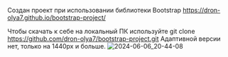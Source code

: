 Создан проект при использовании библиотеки Bootstrap
https://dron-olya7.github.io/bootstrap-project/

Чтобы скачать к себе на локальный ПК используйте git clone https://github.com/dron-olya7/bootstrap-project.git
Адаптивной версии нет, только на 1440px и больше.
![2024-06-06_20-44-08](https://github.com/dron-olya7/bootstrap-project/assets/71034985/ceb248c5-2802-46d9-8b41-16e46e1c773a)
